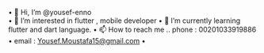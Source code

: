 
•	👋 Hi, I’m @yousef-enno                                                                                                 
• 👀 I’m interested in flutter , mobile developer                                                                        •	🌱 I’m currently learning flutter and dart language.                                                                   •	📫 How to reach me .. phone : 00201033919886                                                                           
•	email : Yousef.Moustafa15@gmail.com
•
